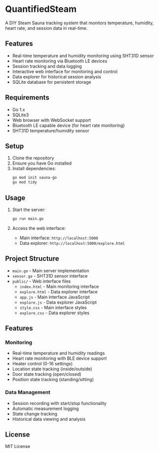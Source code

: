 # QuantifiedSteam

A DIY Steam Sauna tracking system that monitors temperature, humidity, heart rate, and session data in real-time.

## Features

- Real-time temperature and humidity monitoring using SHT31D sensor
- Heart rate monitoring via Bluetooth LE devices
- Session tracking and data logging
- Interactive web interface for monitoring and control
- Data explorer for historical session analysis
- SQLite database for persistent storage

## Requirements

- Go 1.x
- SQLite3
- Web browser with WebSocket support
- Bluetooth LE capable device (for heart rate monitoring)
- SHT31D temperature/humidity sensor

## Setup

1. Clone the repository
2. Ensure you have Go installed
3. Install dependencies:
   ```bash
   go mod init sauna-go
   go mod tidy
   ```

## Usage

1. Start the server:
   ```bash
   go run main.go
   ```

2. Access the web interface:
   - Main interface: `http://localhost:5000`
   - Data explorer: `http://localhost:5000/explore.html`

## Project Structure

- `main.go` - Main server implementation
- `sensor.go` - SHT31D sensor interface
- `public/` - Web interface files
  - `index.html` - Main monitoring interface
  - `explore.html` - Data explorer interface
  - `app.js` - Main interface JavaScript
  - `explore.js` - Data explorer JavaScript
  - `style.css` - Main interface styles
  - `explore.css` - Data explorer styles

## Features

### Monitoring
- Real-time temperature and humidity readings
- Heart rate monitoring with BLE device support
- Heater control (0-16 settings)
- Location state tracking (inside/outside)
- Door state tracking (open/closed)
- Position state tracking (standing/sitting)

### Data Management
- Session recording with start/stop functionality
- Automatic measurement logging
- State change tracking
- Historical data viewing and analysis

## License

MIT License
